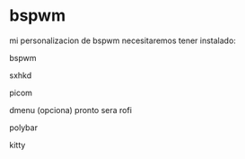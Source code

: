 # bspwm


mi personalizacion de bspwm necesitaremos tener instalado:

bspwm

sxhkd

picom

dmenu (opciona) pronto sera rofi

polybar

kitty




